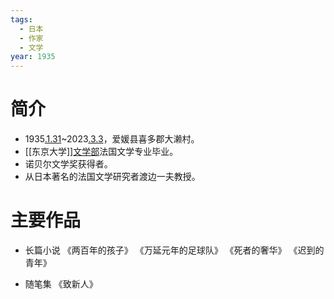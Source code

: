 ```yaml
---
tags:
  - 日本
  - 作家
  - 文学
year: 1935
---
```

# 简介

- 1935[.1.31](2024-01-31.md)~2023[.3.3](2024-03-03.md)，爱媛县喜多郡大濑村。
- [[东京大学]][文学部](文学部.md)法国文学专业毕业。
- 诺贝尔文学奖获得者。
- 从日本著名的法国文学研究者渡边一夫教授。
# 主要作品

- 长篇小说
《两百年的孩子》
《万延元年的足球队》
《死者的奢华》
《迟到的青年》

- 随笔集
《致新人》